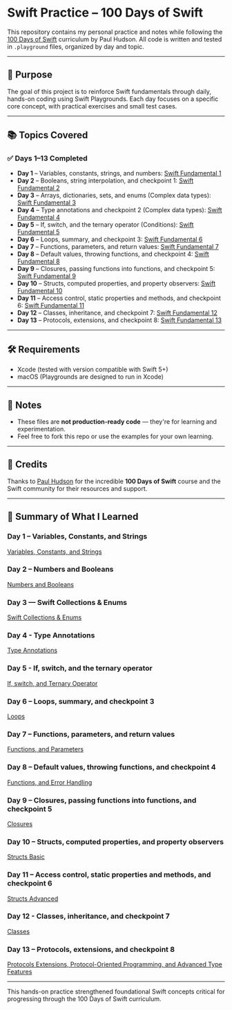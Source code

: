 # Swift Practice – 100 Days of Swift

This repository contains my personal practice and notes while following the [100 Days of Swift](https://www.hackingwithswift.com/100) curriculum by Paul Hudson. All code is written and tested in `.playground` files, organized by day and topic.

---

## 🚀 Purpose

The goal of this project is to reinforce Swift fundamentals through daily, hands-on coding using Swift Playgrounds. Each day focuses on a specific core concept, with practical exercises and small test cases.

---

## 📚 Topics Covered

### ✅ Days 1–13 Completed

- **Day 1** – Variables, constants, strings, and numbers: [Swift Fundamental 1](https://github.com/BAAPPS/Playgrounds/blob/main/Basics.playground/Contents.swift)
- **Day 2** – Booleans, string interpolation, and checkpoint 1: [Swift Fundamental 2](https://github.com/BAAPPS/Playgrounds/blob/main/Basics.playground/Contents.swift)
- **Day 3** – Arrays, dictionaries, sets, and enums (Complex data types): [Swift Fundamental 3](https://github.com/BAAPPS/Playgrounds/blob/main/complexDataTypes.playground/Contents.swift)
- **Day 4** – Type annotations and checkpoint 2 (Complex data types): [Swift Fundamental 4](https://github.com/BAAPPS/Playgrounds/blob/main/complexDataTypes.playground/Contents.swift)
- **Day 5** – If, switch, and the ternary operator (Conditions): [Swift Fundamental 5](https://github.com/BAAPPS/Playground/blob/main/Conditions/Conditions.playground/Contents.swift)
- **Day 6** – Loops, summary, and checkpoint 3: [Swift Fundamental 6](https://github.com/BAAPPS/Playground/blob/main/Loops/Loops.playground/Contents.swift)
- **Day 7** – Functions, parameters, and return values: [Swift Fundamental 7](https://github.com/BAAPPS/Playground/blob/main/Functions/Functions.playground/Contents.swift)
- **Day 8** – Default values, throwing functions, and checkpoint 4: [Swift Fundamental 8](https://github.com/BAAPPS/Playground/blob/main/Functions/Functions.playground/Contents.swift)
- **Day 9** – Closures, passing functions into functions, and checkpoint 5: [Swift Fundamental 9](https://github.com/BAAPPS/Playground/blob/main/Closures/Closures.playground/Contents.swift)
- **Day 10** – Structs, computed properties, and property observers: [Swift Fundamental 10](https://github.com/BAAPPS/Playground/blob/main/Structs/Structs.playground/Contents.swift)
- **Day 11** – Access control, static properties and methods, and checkpoint 6: [Swift Fundamental 11](https://github.com/BAAPPS/Playground/blob/main/Structs/Structs.playground/Contents.swift)
- **Day 12** – Classes, inheritance, and checkpoint 7: [Swift Fundamental 12](https://github.com/BAAPPS/Playground/blob/main/Classes/Classes.playground/Contents.swift)
- **Day 13** – Protocols, extensions, and checkpoint 8: [Swift Fundamental 13](https://github.com/BAAPPS/Playground/blob/main/Protocols%20and%20Extensions/Protocols%20and%20Extensions.playground/Contents.swift)

---

## 🛠 Requirements

- Xcode (tested with version compatible with Swift 5+)
- macOS (Playgrounds are designed to run in Xcode)

---

## 📌 Notes

- These files are **not production-ready code** — they're for learning and experimentation.
- Feel free to fork this repo or use the examples for your own learning.

---

## 🙏 Credits

Thanks to [Paul Hudson](https://www.hackingwithswift.com) for the incredible **100 Days of Swift** course and the Swift community for their resources and support.

---

## 📑 Summary of What I Learned

### Day 1 – Variables, Constants, and Strings

[Variables, Constants, and Strings](https://github.com/BAAPPS/Playground/blob/main/Basic/README.md)

### Day 2 – Numbers and Booleans

[Numbers and Booleans](https://github.com/BAAPPS/Playground/blob/main/Basic/README.md)

### Day 3 — Swift Collections & Enums

[Swift Collections & Enums](https://github.com/BAAPPS/Playground/blob/main/ComplexDataTypes/README.md)

### Day 4 - Type Annotations

[Type Annotations](https://github.com/BAAPPS/Playground/blob/main/ComplexDataTypes/README.md)

### Day 5 - If, switch, and the ternary operator

[If, switch, and Ternary Operator ](https://github.com/BAAPPS/Playground/blob/main/Conditions/README.md)

### Day 6 – Loops, summary, and checkpoint 3

[Loops](https://github.com/BAAPPS/Playground/blob/main/Loops/README.md)

### Day 7 – Functions, parameters, and return values

[Functions, and Parameters](https://github.com/BAAPPS/Playground/blob/main/Functions/README.md)

### Day 8 – Default values, throwing functions, and checkpoint 4 

[Functions, and Error Handling](https://github.com/BAAPPS/Playground/blob/main/Functions/README.md)

### Day 9 – Closures, passing functions into functions, and checkpoint 5

[Closures](https://github.com/BAAPPS/Playground/blob/main/Closures/README.md)

### Day 10 – Structs, computed properties, and property observers

[Structs Basic](https://github.com/BAAPPS/Playground/blob/main/Structs/README.md)

### Day 11 – Access control, static properties and methods, and checkpoint 6

[Structs Advanced](https://github.com/BAAPPS/Playground/blob/main/Structs/README.md)

### Day 12 - Classes, inheritance, and checkpoint 7 

[Classes](https://github.com/BAAPPS/Playground/blob/main/Classes/README.md)

### Day 13 – Protocols, extensions, and checkpoint 8

[Protocols Extensions, Protocol-Oriented Programming, and Advanced Type Features](https://github.com/BAAPPS/Playground/blob/main/Protocols%20and%20Extensions/README.md)

---

This hands-on practice strengthened foundational Swift concepts critical for progressing through the 100 Days of Swift curriculum.
